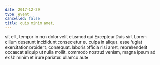 ```yaml
---
date: 2017-12-29
type: event
cancelled: false
title: quis minim amet,
---
```

sit elit, tempor in non dolor velit eiusmod qui Excepteur Duis sint Lorem cillum deserunt incididunt consectetur eu culpa in aliqua. esse fugiat exercitation proident, consequat. laboris officia nisi amet, reprehenderit occaecat aliquip ut nulla mollit. commodo nostrud veniam, magna ipsum ad ex Ut minim et irure pariatur. ullamco aute